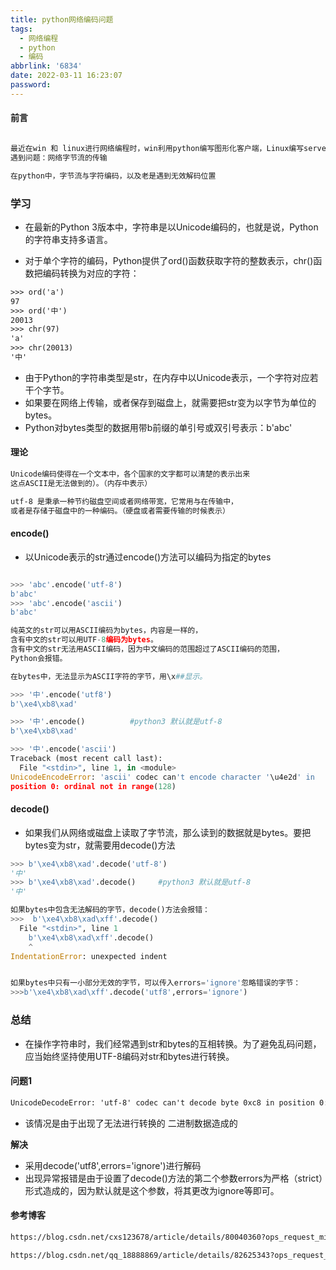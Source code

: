 ```yaml
---
title: python网络编码问题
tags:
  - 网络编程
  - python
  - 编码
abbrlink: '6834'
date: 2022-03-11 16:23:07
password:
---
```



#### 前言

~~~tex

最近在win 和 linux进行网络编程时，win利用python编写图形化客户端，Linux编写server。
遇到问题：网络字节流的传输

在python中，字节流与字符编码，以及老是遇到无效解码位置
~~~




### 学习

* 在最新的Python 3版本中，字符串是以Unicode编码的，也就是说，Python的字符串支持多语言。

* 对于单个字符的编码，Python提供了ord()函数获取字符的整数表示，chr()函数把编码转换为对应的字符：

~~~tex
>>> ord('a')
97
>>> ord('中')
20013
>>> chr(97)
'a'
>>> chr(20013)
'中'

~~~

* 由于Python的字符串类型是str，在内存中以Unicode表示，一个字符对应若干个字节。
* 如果要在网络上传输，或者保存到磁盘上，就需要把str变为以字节为单位的bytes。
* Python对bytes类型的数据用带b前缀的单引号或双引号表示：b'abc'



#### 理论


~~~tex
Unicode编码使得在一个文本中，各个国家的文字都可以清楚的表示出来
这点ASCII是无法做到的）。（内存中表示）

utf-8 是秉承一种节约磁盘空间或者网络带宽，它常用与在传输中，
或者是存储于磁盘中的一种编码。（硬盘或者需要传输的时候表示）

~~~



#### encode()

* 以Unicode表示的str通过encode()方法可以编码为指定的bytes


~~~python

>>> 'abc'.encode('utf-8')
b'abc'
>>> 'abc'.encode('ascii')
b'abc'

纯英文的str可以用ASCII编码为bytes，内容是一样的，
含有中文的str可以用UTF-8编码为bytes。
含有中文的str无法用ASCII编码，因为中文编码的范围超过了ASCII编码的范围，
Python会报错。

在bytes中，无法显示为ASCII字符的字节，用\x##显示。

>>> '中'.encode('utf8')
b'\xe4\xb8\xad'

>>> '中'.encode()          #python3 默认就是utf-8
b'\xe4\xb8\xad'

>>> '中'.encode('ascii')
Traceback (most recent call last):
  File "<stdin>", line 1, in <module>
UnicodeEncodeError: 'ascii' codec can't encode character '\u4e2d' in
position 0: ordinal not in range(128)


~~~



#### decode()

* 如果我们从网络或磁盘上读取了字节流，那么读到的数据就是bytes。要把bytes变为str，就需要用decode()方法

~~~python
>>> b'\xe4\xb8\xad'.decode('utf-8')
'中'
>>> b'\xe4\xb8\xad'.decode()     #python3 默认就是utf-8   
'中'

如果bytes中包含无法解码的字节，decode()方法会报错：
>>>  b'\xe4\xb8\xad\xff'.decode()
  File "<stdin>", line 1
    b'\xe4\xb8\xad\xff'.decode()
    ^
IndentationError: unexpected indent


如果bytes中只有一小部分无效的字节，可以传入errors='ignore'忽略错误的字节：
>>>b'\xe4\xb8\xad\xff'.decode('utf8',errors='ignore')

~~~


### 总结


* 在操作字符串时，我们经常遇到str和bytes的互相转换。为了避免乱码问题，应当始终坚持使用UTF-8编码对str和bytes进行转换。

#### 问题1
~~~tex
UnicodeDecodeError: 'utf-8' codec can't decode byte 0xc8 in position 0: invalid continuation byte
~~~
* 该情况是由于出现了无法进行转换的 二进制数据造成的

**解决**

* 采用decode('utf8',errors='ignore')进行解码
* 出现异常报错是由于设置了decode()方法的第二个参数errors为严格（strict）形式造成的，因为默认就是这个参数，将其更改为ignore等即可。




#### 参考博客

~~~tex
https://blog.csdn.net/cxs123678/article/details/80040360?ops_request_misc=%257B%2522request%255Fid%2522%253A%2522164698628316781685370527%2522%252C%2522scm%2522%253A%252220140713.130102334.pc%255Fall.%2522%257D&request_id=164698628316781685370527&biz_id=0&utm_medium=distribute.pc_search_result.none-task-blog-2~all~first_rank_ecpm_v1~rank_v31_ecpm-3-80040360.pc_search_insert_es_download&utm_term=%E7%BD%91%E7%BB%9C%E7%BC%96%E7%A8%8B%E7%BC%96%E7%A0%81&spm=1018.2226.3001.4187

~~~



~~~tex
https://blog.csdn.net/qq_18888869/article/details/82625343?ops_request_misc=&request_id=&biz_id=102&utm_term=%E7%BD%91%E7%BB%9C%E7%BC%96%E7%A8%8BUnicodeDecodeError:%20%27utf-8&utm_medium=distribute.pc_search_result.none-task-blog-2~all~sobaiduweb~default-1-82625343.nonecase&spm=1018.2226.3001.4187

~~~







